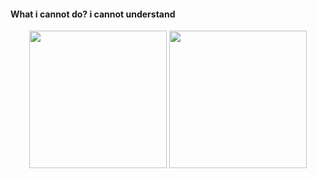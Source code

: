 #### What i cannot do?  i cannot understand

<div align="center">
  <img height="220" src="https://github-readme-stats.vercel.app/api?username=zming333&show_icons=true&bg_color=30,e96443,F4A460,A52A2A&include_all_commits=true&title_color=D4F2E7" />
  <img height="220" src="https://github-readme-stats.vercel.app/api/top-langs/?username=zming333&show_icons=true&bg_color=120,e96443,F4A460,A52A2A" />
</div>
